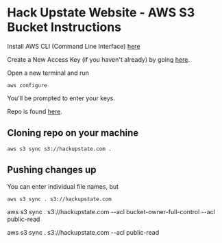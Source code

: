 # Hack Upstate Website - AWS S3 Bucket Instructions

Install AWS CLI (Command Line Interface) [here](https://docs.aws.amazon.com/cli/latest/userguide/installing.html)

Create a New Access Key (if you haven't already) by going [here](https://console.aws.amazon.com/iam/home?#/security_credential).

Open a new terminal and run 

`aws configure`

You'll be prompted to enter your keys.

Repo is found [here](https://s3.console.aws.amazon.com/s3/buckets/hackupstate.com/?region=us-west-2&tab=overview#).

## Cloning repo on your machine

`aws s3 sync s3://hackupstate.com .`

## Pushing changes up

You can enter individual file names, but 

`aws s3 sync . s3://hackupstate.com`

aws s3 sync . s3://hackupstate.com --acl bucket-owner-full-control --acl public-read

aws s3 sync . s3://hackupstate.com --acl public-read